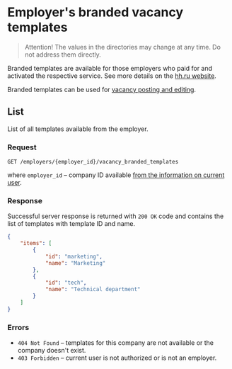 # Employer's branded vacancy templates

> Attention! The values in the directories may change at any time. Do not address them directly.

Branded templates are available for those employers who paid for
and activated the respective service.
See more details on the [hh.ru website](https://hh.ru/article/brand).

Branded templates can be used for
[vacancy posting and editing](employer_vacancies.md#branded-template-field).


<a name="list"></a>
## List

List of all templates available from the employer.


<a name="list-request"></a>
### Request

`GET /employers/{employer_id}/vacancy_branded_templates`

where `employer_id` – company ID available
[from the information on current user](me.md#employer-info).


<a name="list-response"></a>
### Response

Successful server response is returned with `200 OK` code and contains the list
of templates with template ID and name.

```json
{
    "items": [
        {
            "id": "marketing",
            "name": "Marketing"
        },
        {
            "id": "tech",
            "name": "Technical department"
        }
    ]
}
```

<a name="list-errors"></a>
### Errors

* `404 Not Found` – templates for this company are not available or
  the company doesn't exist.
* `403 Forbidden` – current user is not authorized or is not
  an employer.
